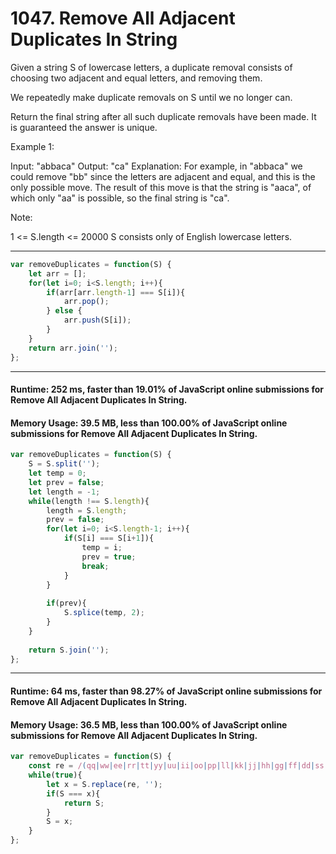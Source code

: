 # 1047. Remove All Adjacent Duplicates In String

Given a string S of lowercase letters, a duplicate removal consists of choosing two adjacent and equal letters, and removing them.

We repeatedly make duplicate removals on S until we no longer can.

Return the final string after all such duplicate removals have been made.  It is guaranteed the answer is unique.

 

Example 1:

Input: "abbaca"
Output: "ca"
Explanation: 
For example, in "abbaca" we could remove "bb" since the letters are adjacent and equal, and this is the only possible move.  The result of this move is that the string is "aaca", of which only "aa" is possible, so the final string is "ca".
 

Note:

1 <= S.length <= 20000
S consists only of English lowercase letters.


---
```javascript
var removeDuplicates = function(S) {
    let arr = [];
    for(let i=0; i<S.length; i++){
        if(arr[arr.length-1] === S[i]){
            arr.pop();
        } else {
            arr.push(S[i]);
        }
    }
    return arr.join('');
};
```
---
#### Runtime: 252 ms, faster than 19.01% of JavaScript online submissions for Remove All Adjacent Duplicates In String.
#### Memory Usage: 39.5 MB, less than 100.00% of JavaScript online submissions for Remove All Adjacent Duplicates In String.
```javascript
var removeDuplicates = function(S) {
    S = S.split('');
    let temp = 0;
    let prev = false;
    let length = -1;
    while(length !== S.length){
        length = S.length;
        prev = false;
        for(let i=0; i<S.length-1; i++){
            if(S[i] === S[i+1]){
                temp = i;
                prev = true;
                break;
            }
        }
        
        if(prev){
            S.splice(temp, 2);  
        }
    }
    
    return S.join('');
};
```
---
#### Runtime: 64 ms, faster than 98.27% of JavaScript online submissions for Remove All Adjacent Duplicates In String.
#### Memory Usage: 36.5 MB, less than 100.00% of JavaScript online submissions for Remove All Adjacent Duplicates In String.
```javascript
var removeDuplicates = function(S) {
    const re = /(qq|ww|ee|rr|tt|yy|uu|ii|oo|pp|ll|kk|jj|hh|gg|ff|dd|ss|aa|mm|nn|bb|vv|cc|xx|zz)/g
    while(true){
        let x = S.replace(re, '');
        if(S === x){
            return S;
        }
        S = x;
    }
};
```
